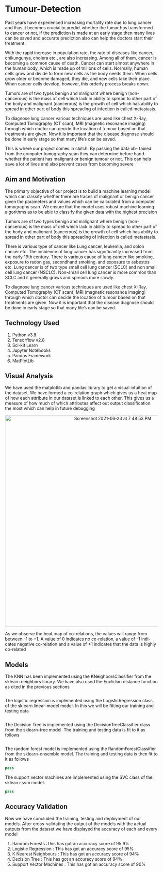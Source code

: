 # Tumour-Detection
Past years have experienced increasing mortality rate due to lung cancer and thus it becomes crucial to predict whether the tumor has transformed to cancer or not, if the prediction is made at an early stage then many lives can be saved and accurate prediction also can help the doctors start their treatment.


With the rapid increase in population rate, the rate of diseases like cancer, chikungunya, cholera etc., are also increasing. Among all of them, cancer is becoming a common cause of death. Cancer can start almost anywhere in the human body, which is made up of trillions of cells. Normally, human cells grow and divide to form new cells as the body needs them. When cells grow older or become damaged, they die, and new cells take their place. When cancer cells develop, however, this orderly process breaks down.

Tumors are of two types benign and malignant where benign (non-cancerous) is the mass of cell which lack in ability to spread to other part of the body and malignant (cancerous) is the growth of cell which has ability to spread
in other part of body this spreading of infection is called metastasis.


To diagnose lung cancer various techniques are used like chest X-Ray, Computed Tomography (CT scan), MRI (magnetic resonance imaging) through which doctor can decide the location of tumour based on that treatments are given. Now it is important that the disease diagnose should be done in early stage so that many life’s can be saved.

This is where our project comes in clutch. By passing the data ob- tained from the computer tomography scan they can determine before hand whether the patient has malignant or benign tumour or not. This can help save a lot of lives and also prevent cases from becoming severe

## Aim and Motivation 
The primary objective of our project is to build a machine learning model which can classify whether there are traces of malignant or benign cancer given the parameters and values which can be calculated from a computer tomography scan. We ensure that the model uses robust machine learning algorithms as to be able to classify the given data with the highest precision

Tumors are of two types benign and malignant where benign (non-cancerous) is the mass of cell which lack in ability to spread to other part of the body and malignant (cancerous) is the growth of cell which has ability to spread
in other part of body this spreading of infection is called metastasis.

There is various type of cancer like Lung cancer, leukemia, and colon cancer etc. The incidence of lung cancer has significantly increased from the early 19th century. There is various cause of lung cancer like smoking, exposure to radon gas, secondhand smoking, and exposure to asbestos etc. Lung cancer is of two type small cell lung cancer (SCLC) and non small cell lung cancer (NSCLC). Non-small cell lung cancer is more common than SCLC and it generally grows and spreads more slowly.

To diagnose lung cancer various techniques are used like chest X-Ray, Computed Tomography (CT scan), MRI (magnetic resonance imaging) through which doctor can decide the location of tumour based on that treatments are given. Now it is important that the disease diagnose should be done in early stage so that many life’s can be saved.

## Technology Used 
1. Python v3.8 
2. Tensorflow v2.8 
3. Sci-kit Learn 
4. Jupyter Notebooks
5. Pandas Framework 
6. MatPlotLib 

## Visual Analysis 
We have used the matplotlib and pandas library to get a visual intuition of the dataset. We have formed a co-relation graph which gives us a heat map of how each attribute in our dataset is linked to each other. This gives us a measure of how much of which attributes affect out output classification the most which can help in future debugging

<p align = 'center'> <img width="694" alt="Screenshot 2021-06-23 at 7 48 53 PM" src="https://user-images.githubusercontent.com/81710149/123113323-15a2c280-d45c-11eb-82bc-c06e84fa294e.png">
</p>

As we observe the heat map of co-relations, the values will range from between -1 to +1. A value of 0 indicates no co-relation, a value of -1 indi- cates negative co-relation and a value of +1 indicates that the data is highly co-related

## Models 
The KNN has been implemented using the KNeighborsClassifier from the sklearn.neighbors library. We have also used the Euclidian distance function as cited in the previous sections
```python

```

The logistic regression is implemented using the LogisticRegression class of the sklearn.linear-model model. In this we will be fitting our training and testing data
```python

```

The Decision Tree is implemented using the DecisionTreeClassifier class from the sklearn-tree model. The training and testing data is fit to it as follows
```python

```

The random forest model is implemented using the RandomForestClassifier from the sklearn-ensemble model. The training and testing data is then fit to it as follows
```python
pass 
```


The support vector machines are implemented using the SVC class of the sklearn-svm model.
```python
pass 
```

## Accuracy Validation 
Now we have concluded the training, testing and deployment of our models. After cross-validating the output of the models with the actual outputs from the dataset we have displayed the accuracy of each and every model

1. Random Forests :This has got an accuracy score of 95.9%
2. Logistic Regression : This has got an accuracy score of 95%
3. K Nearest Neighbours : This has got an accuracy score of 94%
4. Decision Tree : This has got an accuracy score of 94%
5. Support Vector Machines : This has got an accuracy score of 90%

